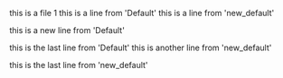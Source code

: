 this is a file 1
this is a line from 'Default'
this is a line from 'new_default'

this is a new line from 'Default'

this is the last line from 'Default'
this is another line from 'new_default'

this is the last line from 'new_default'
